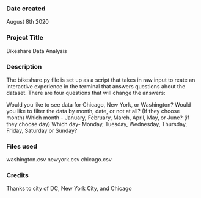### Date created
August 8th 2020

### Project Title
Bikeshare Data Analysis

### Description
The bikeshare.py file is set up as a script that takes in raw input to reate an interactive experience in the terminal that answers questions about the dataset. There are four questions that will change the answers:

Would you like to see data for Chicago, New York, or Washington?
Would you like to filter the data by month, date, or not at all?
(If they choose month) Which month - January, February, March, April, May, or June?
(if they choose day) Which day- Monday, Tuesday, Wednesday, Thursday, Friday, Saturday or Sunday?


### Files used
washington.csv
newyork.csv
chicago.csv

### Credits
Thanks to city of DC, New York City, and Chicago


